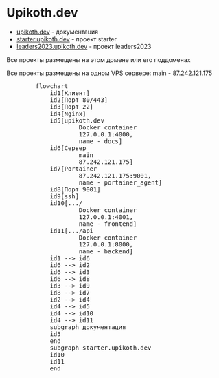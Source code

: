 <script setup>
import Mermaid from '../../.vitepress/components/mermaid.vue'
</script>

# Upikoth.dev

- [upikoth.dev](https://upikoth.dev) - документация
- [starter.upikoth.dev](https://starter.upikoth.dev) - проект starter
- [leaders2023.upikoth.dev](https://leaders2023.upikoth.dev) - проект leaders2023

Все проекты размещены на этом домене или его поддоменах

Все проекты размещены на одном VPS сервере: main - 87.242.121.175

<mermaid>
	<pre class='.mermaid'>
		flowchart
			id1[Клиент]
			id2[Порт 80/443]
			id3[Порт 22]
			id4[Nginx]
			id5[upikoth.dev
					Docker container
					127.0.0.1:4000,
					name - docs]
			id6[Сервер
					main
					87.242.121.175]
			id7[Portainer
					87.242.121.175:9001,
					name - portainer_agent]
			id8[Порт 9001]
			id9[ssh]
			id10[.../
					Docker container
					127.0.0.1:4001,
					name - frontend]
			id11[.../api
					Docker container
					127.0.0.1:8000,
					name - backend]
			id1 --> id6
			id6 --> id2
			id6 --> id3
			id6 --> id8
			id3 --> id9
			id8 --> id7
			id2 --> id4
			id4 --> id5
			id4 --> id10
			id4 --> id11
			subgraph документация
			id5
			end
			subgraph starter.upikoth.dev
			id10
			id11
			end
	</pre>
</mermaid>
